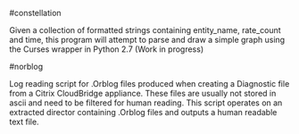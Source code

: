 
#constellation

Given a collection of formatted strings containing entity_name, rate_count and time, this program will attempt to parse and draw a simple graph using the Curses wrapper in Python 2.7
(Work in progress)

#norblog

Log reading script for .Orblog files produced when creating a Diagnostic file from a Citrix CloudBridge appliance.  These files are usually not stored in ascii and need to be filtered
for human reading.  This script operates on an extracted director containing .Orblog files and outputs a human readable text file.  


